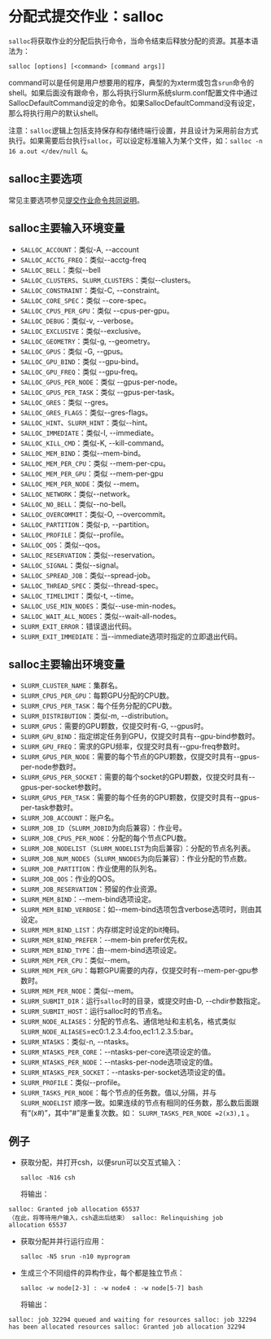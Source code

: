 # 分配式提交作业：salloc

`salloc`将获取作业的分配后执行命令，当命令结束后释放分配的资源。其基本语法为：

`salloc [options] [<command> [command args]]`

command可以是任何是用户想要用的程序，典型的为xterm或包含`srun`命令的shell。如果后面没有跟命令，那么将执行Slurm系统slurm.conf配置文件中通过SallocDefaultCommand设定的命令。如果SallocDefaultCommand没有设定，那么将执行用户的默认shell。

注意：`salloc`逻辑上包括支持保存和存储终端行设置，并且设计为采用前台方式执行。如果需要后台执行`salloc`，可以设定标准输入为某个文件，如：`salloc -n 16 a.out </dev/null &`。

## salloc主要选项

常见主要选项参见[提交作业命令共同说明](./submission.md)。

## salloc主要输入环境变量

- `SALLOC_ACCOUNT`：类似-A, --account
- `SALLOC_ACCTG_FREQ`：类似--acctg-freq
- `SALLOC_BELL`：类似--bell
- `SALLOC_CLUSTERS`、`SLURM_CLUSTERS`：类似--clusters。
- `SALLOC_CONSTRAINT`：类似-C, --constraint。
- `SALLOC_CORE_SPEC`：类似 --core-spec。
- `SALLOC_CPUS_PER_GPU`：类似 --cpus-per-gpu。
- `SALLOC_DEBUG`：类似-v, --verbose。
- `SALLOC_EXCLUSIVE`：类似--exclusive。
- `SALLOC_GEOMETRY`：类似-g, --geometry。
- `SALLOC_GPUS`：类似 -G, --gpus。
- `SALLOC_GPU_BIND`：类似 --gpu-bind。
- `SALLOC_GPU_FREQ`：类似 --gpu-freq。
- `SALLOC_GPUS_PER_NODE`：类似 --gpus-per-node。
- `SALLOC_GPUS_PER_TASK`：类似 --gpus-per-task。
- `SALLOC_GRES`：类似 --gres。
- `SALLOC_GRES_FLAGS`：类似--gres-flags。
- `SALLOC_HINT`、`SLURM_HINT`：类似--hint。
- `SALLOC_IMMEDIATE`：类似-I, --immediate。
- `SALLOC_KILL_CMD`：类似-K, --kill-command。
- `SALLOC_MEM_BIND`：类似--mem-bind。
- `SALLOC_MEM_PER_CPU`：类似 --mem-per-cpu。
- `SALLOC_MEM_PER_GPU`：类似 --mem-per-gpu
- `SALLOC_MEM_PER_NODE`：类似 --mem。
- `SALLOC_NETWORK`：类似--network。
- `SALLOC_NO_BELL`：类似--no-bell。
- `SALLOC_OVERCOMMIT`：类似-O, --overcommit。
- `SALLOC_PARTITION`：类似-p, --partition。
- `SALLOC_PROFILE`：类似--profile。
- `SALLOC_QOS`：类似--qos。
- `SALLOC_RESERVATION`：类似--reservation。
- `SALLOC_SIGNAL`：类似--signal。
- `SALLOC_SPREAD_JOB`：类似--spread-job。
- `SALLOC_THREAD_SPEC`：类似--thread-spec。
- `SALLOC_TIMELIMIT`：类似-t, --time。
- `SALLOC_USE_MIN_NODES`：类似--use-min-nodes。
- `SALLOC_WAIT_ALL_NODES`：类似--wait-all-nodes。
- `SLURM_EXIT_ERROR`：错误退出代码。
- `SLURM_EXIT_IMMEDIATE`：当--immediate选项时指定的立即退出代码。

## salloc主要输出环境变量

- `SLURM_CLUSTER_NAME`：集群名。
- `SLURM_CPUS_PER_GPU`：每颗GPU分配的CPU数。
- `SLURM_CPUS_PER_TASK`：每个任务分配的CPU数。
- `SLURM_DISTRIBUTION`：类似-m, --distribution。
- `SLURM_GPUS`：需要的GPU颗数，仅提交时有-G, --gpus时。
- `SLURM_GPU_BIND`：指定绑定任务到GPU，仅提交时具有--gpu-bind参数时。
- `SLURM_GPU_FREQ`：需求的GPU频率，仅提交时具有--gpu-freq参数时。
- `SLURM_GPUS_PER_NODE`：需要的每个节点的GPU颗数，仅提交时具有--gpus-per-node参数时。
- `SLURM_GPUS_PER_SOCKET`：需要的每个socket的GPU颗数，仅提交时具有--gpus-per-socket参数时。
- `SLURM_GPUS_PER_TASK`：需要的每个任务的GPU颗数，仅提交时具有--gpus-per-task参数时。
- `SLURM_JOB_ACCOUNT`：账户名。
- `SLURM_JOB_ID`（`SLURM_JOBID`为向后兼容）：作业号。
- `SLURM_JOB_CPUS_PER_NODE`：分配的每个节点CPU数。
- `SLURM_JOB_NODELIST`（`SLURM_NODELIST`为向后兼容）：分配的节点名列表。
- `SLURM_JOB_NUM_NODES`（`SLURM_NNODES`为向后兼容）：作业分配的节点数。
- `SLURM_JOB_PARTITION`：作业使用的队列名。
- `SLURM_JOB_QOS`：作业的QOS。
- `SLURM_JOB_RESERVATION`：预留的作业资源。
- `SLURM_MEM_BIND`：--mem-bind选项设定。
- `SLURM_MEM_BIND_VERBOSE`：如--mem-bind选项包含verbose选项时，则由其设定。
- `SLURM_MEM_BIND_LIST`：内存绑定时设定的bit掩码。
- `SLURM_MEM_BIND_PREFER`：--mem-bin prefer优先权。
- `SLURM_MEM_BIND_TYPE`：由--mem-bind选项设定。
- `SLURM_MEM_PER_CPU`：类似--mem。
- `SLURM_MEM_PER_GPU`：每颗GPU需要的内存，仅提交时有--mem-per-gpu参数时。
- `SLURM_MEM_PER_NODE`：类似--mem。
- `SLURM_SUBMIT_DIR`：运行`salloc`时的目录，或提交时由-D, --chdir参数指定。
- `SLURM_SUBMIT_HOST`：运行salloc时的节点名。
- `SLURM_NODE_ALIASES`：分配的节点名、通信地址和主机名，格式类似 `SLURM_NODE_ALIASES`=ec0:1.2.3.4:foo,ec1:1.2.3.5:bar。
- `SLURM_NTASKS`：类似-n, --ntasks。
- `SLURM_NTASKS_PER_CORE`：--ntasks-per-core选项设定的值。
- `SLURM_NTASKS_PER_NODE`：--ntasks-per-node选项设定的值。
- `SLURM_NTASKS_PER_SOCKET`：--ntasks-per-socket选项设定的值。
- `SLURM_PROFILE`：类似--profile。
- `SLURM_TASKS_PER_NODE`：每个节点的任务数。值以,分隔，并与`SLURM_NODELIST` 顺序一致。如果连续的节点有相同的任务数，那么数后面跟有“(x#)”，其中“#”是重复次数。如： `SLURM_TASKS_PER_NODE =2(x3),1` 。

## 例子

- 获取分配，并打开csh，以便srun可以交互式输入：

  `salloc -N16 csh`

  将输出：

```
salloc: Granted job allocation 65537
（在此，将等待用户输入，csh退出后结束） salloc: Relinquishing job
allocation 65537
```

- 获取分配并并行运行应用：

  `salloc -N5 srun -n10 myprogram`

- 生成三个不同组件的异构作业，每个都是独立节点：

  `salloc -w node[2-3] : -w node4 : -w node[5-7] bash`

  将输出：

```
salloc: job 32294 queued and waiting for resources salloc: job 32294
has been allocated resources salloc: Granted job allocation 32294
```
